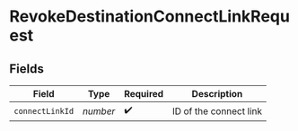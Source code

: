 # RevokeDestinationConnectLinkRequest


## Fields

| Field                  | Type                   | Required               | Description            |
| ---------------------- | ---------------------- | ---------------------- | ---------------------- |
| `connectLinkId`        | *number*               | :heavy_check_mark:     | ID of the connect link |